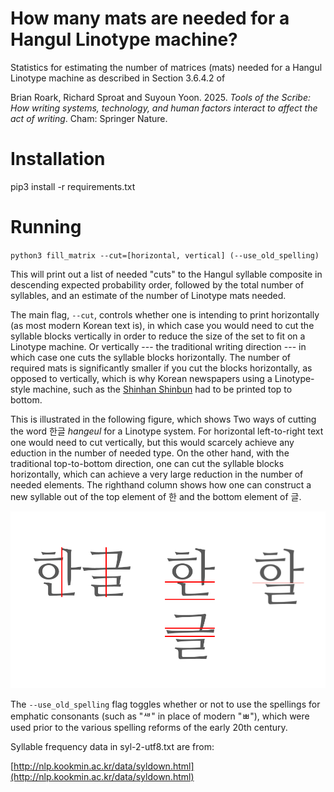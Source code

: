 # How many mats are needed for a Hangul Linotype machine?

Statistics for estimating the number of matrices (mats) needed for a
Hangul Linotype machine as described in Section 3.6.4.2 of

Brian Roark, Richard Sproat and Suyoun Yoon. 2025. _Tools of the
Scribe: How writing systems, technology, and human factors interact to
affect the act of writing_. Cham: Springer Nature.

# Installation

pip3 install -r requirements.txt

# Running

`python3 fill_matrix --cut=[horizontal, vertical] (--use_old_spelling)`

This will print out a list of needed "cuts" to the Hangul syllable
composite in descending expected probability order, followed by the
total number of syllables, and an estimate of the number of Linotype
mats needed.

The main flag, `--cut`, controls whether one is intending to print
horizontally (as most modern Korean text is), in which case you would
need to cut the syllable blocks vertically in order to reduce the size
of the set to fit on a Linotype machine. Or vertically --- the
traditional writing direction --- in which case one cuts the syllable
blocks horizontally. The number of required mats is significantly
smaller if you cut the blocks horizontally, as opposed to vertically,
which is why Korean newspapers using a Linotype-style machine, such as
the [Shinhan Shinbun](https://en.wikipedia.org/wiki/Sinhan_Minbo) had to
be printed top to bottom.

This is illustrated in the following figure, which shows Two ways of
cutting the word 한글 _hangeul_ for a Linotype system. For horizontal
left-to-right text one would need to cut vertically, but this would
scarcely achieve any eduction in the number of needed type. On the
other hand, with the traditional top-to-bottom direction, one can cut
the syllable blocks horizontally, which can achieve a very large
reduction in the number of needed elements. The righthand column shows
how one can construct a new syllable out of the top element of 한 and
the bottom element of 글.

![Horizontal and vertical cuts of Hangul syllable blocks](https://github.com/rwsproat/hangul/blob/main/hangul_cuts.png)

The `--use_old_spelling` flag toggles whether or not to use the
spellings for emphatic consonants (such as "ᄲ" in place of modern
"ㅃ"), which were used prior to the various spelling reforms of the
early 20th century.

Syllable frequency data in syl-2-utf8.txt are from:

[http://nlp.kookmin.ac.kr/data/syldown.html](http://nlp.kookmin.ac.kr/data/syldown.html)





